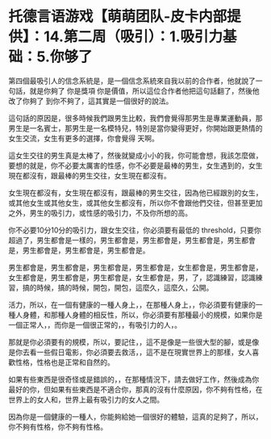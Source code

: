# 托德言语游戏【萌萌团队-皮卡内部提供】：14.第二周（吸引）：1.吸引力基础：5.你够了

第四個最吸引人的信念系統是，是一個信念系統來自我以前的合作者，他就說了一句話，就是你夠了 你是獎項 你是價值，所以這位合作者他把這句話翻了，然後他改了你夠了 到你不夠了，這其實是一個很好的說法。

這句話的原因是，很多時候我們跟男生比較，我們會覺得那男生是專業運動員，那男生是一名賓士，那男生是一名模特兒，特別是當你變得更好，你開始跟更熱情的女生交流，女生有更多的選擇，你會覺得 天啊。

這女生交往的男生真是太棒了，然後就變成小小的我，你可能會想，我該怎麼做，要想的就是，你不必要太厲害的性感，你不必要是最棒的男生，女生遇到的，女生現在都沒有，跟最棒的男生交往，女生現在都沒有。

女生現在都沒有，女生現在都沒有，跟最棒的男生交往，因為他已經跟別的女生，或其他女生或其他女生，或其他女生都沒有，所以你不會跟他們交往，但甚至更加之外，男生的吸引力，或性感的吸引力，不及你所想的高。

你不必要10分10分的吸引力，跟女生交往，你必須要有最低的 threshold，只要你超過了，男生都會是一樣的，男生都會是，男生都會是，男生都會是，男生都會是，男生都會是，男生都會是，男生都會是。

男生都會是，男生都會是，男生都會是，男生都會是，女生都會是，男生都會是，女生都會是，男生都會是，男生都會是，女生都會是，男，了，認識練習，認識練習，搞的時候，搞的時候，開包，開包，這麼久，這麼久，公開。

活力，所以，在一個有健康的一種人身上，，在那種人身上，，你必須要有健康的一種人身體，和那種人身體的相反性，所以，你必須要有那種最小的規模，如果你是一個正常人，，而你是一個很正常的，，有吸引力的人，。

那就是你必須要有的規模，所以，要記住，，這不是像是一些很大型的腳，或是像是你去看一些假日電影，你必須要去救活，，這不是在現實世界上的那樣，女人喜歡性格，性格也是正常和自然的。

如果有些東西是很奇怪或是錯誤的，，在那種情況下，請去做好工作，然後成為你最好的你，但如果有些東西是不適合你，那真的沒有什麼原因，你不夠有性格，在世界上的女人和，世界上最有吸引力的女人之間。

因為你是一個健康的一種人，你能夠給她一個很好的體驗，這真的足夠了，所以，你不夠有性格，你不夠有性格。